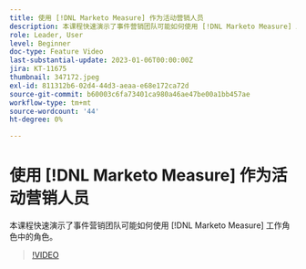 ```yaml
---
title: 使用 [!DNL Marketo Measure] 作为活动营销人员
description: 本课程快速演示了事件营销团队可能如何使用 [!DNL Marketo Measure] 工作角色中的角色。
role: Leader, User
level: Beginner
doc-type: Feature Video
last-substantial-update: 2023-01-06T00:00:00Z
jira: KT-11675
thumbnail: 347172.jpeg
exl-id: 811312b6-02d4-44d3-aeaa-e68e172ca72d
source-git-commit: b60003c6fa73401ca980a46ae47be00a1bb457ae
workflow-type: tm+mt
source-wordcount: '44'
ht-degree: 0%

---
```


# 使用 [!DNL Marketo Measure] 作为活动营销人员

本课程快速演示了事件营销团队可能如何使用 [!DNL Marketo Measure] 工作角色中的角色。

>[!VIDEO](https://video.tv.adobe.com/v/347172/?quality=12&learn=on)
